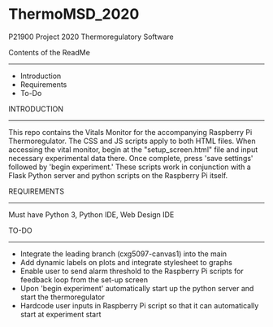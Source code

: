 # ThermoMSD_2020
P21900 Project 2020 Thermoregulatory Software

Contents of the ReadMe
- - - - - - - - - - - - - - - - - - -
* Introduction
* Requirements
* To-Do


INTRODUCTION
- - - - - - - - - - - - - - - - - - -
This repo contains the Vitals Monitor for the accompanying Raspberry Pi Thermoregulator. The CSS and JS scripts apply to both HTML files. When accessing the vital monitor, begin at the "setup_screen.html" file and input necessary experimental data there. Once complete, press 'save settings' followed by 'begin experiment.' These scripts work in conjunction with a Flask Python server and python scripts on the Raspberry Pi itself. 



REQUIREMENTS
- - - - - - - - - - - - - - - - - - -
Must have Python 3, Python IDE, Web Design IDE



TO-DO
- - - - - - - - - - - - - - - - - - -
* Integrate the leading branch (cxg5097-canvas1) into the main
* Add dynamic labels on plots and integrate stylesheet to graphs
* Enable user to send alarm threshold to the Raspberry Pi scripts for feedback loop from the set-up screen
* Upon 'begin experiment' automatically start up the python server and start the thermoregulator 
* Hardcode user inputs in Raspberry Pi script so that it can automatically start at experiment start
